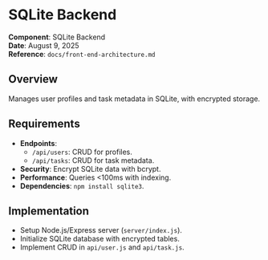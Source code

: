 # SQLite Backend

**Component**: SQLite Backend  
**Date**: August 9, 2025  
**Reference**: `docs/front-end-architecture.md`

## Overview
Manages user profiles and task metadata in SQLite, with encrypted storage.

## Requirements
- **Endpoints**:
  - `/api/users`: CRUD for profiles.
  - `/api/tasks`: CRUD for task metadata.
- **Security**: Encrypt SQLite data with bcrypt.
- **Performance**: Queries <100ms with indexing.
- **Dependencies**: `npm install sqlite3`.

## Implementation
- Setup Node.js/Express server (`server/index.js`).
- Initialize SQLite database with encrypted tables.
- Implement CRUD in `api/user.js` and `api/task.js`.